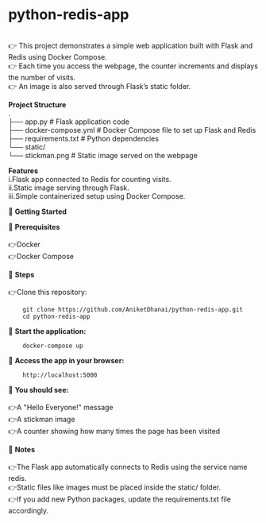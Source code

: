 # python-redis-app<br />
<br />
👉 This project demonstrates a simple web application built with Flask and Redis using Docker Compose.<br />
👉 Each time you access the webpage, the counter increments and displays the number of visits.<br />
👉 An image is also served through Flask’s static folder.<br />
    
**Project Structure**<br />
.<br />
├── app.py                # Flask application code<br />
├── docker-compose.yml    # Docker Compose file to set up Flask and Redis<br />
├── requirements.txt      # Python dependencies<br />
└── static/<br />
    └── stickman.png      # Static image served on the webpage<br />

**Features**<br />
    i.Flask app connected to Redis for counting visits.<br />
    ii.Static image serving through Flask.<br />
    iii.Simple containerized setup using Docker Compose.<br />

📢 **Getting Started**<br />

📌 **Prerequisites**<br />
<br />
    👉Docker<br />
    👉Docker Compose<br />

📌 **Steps**<br />
<br />
    👉Clone this repository:<br />
            
        git clone https://github.com/AniketDhanai/python-redis-app.git
        cd python-redis-app
  
📌 **Start the application:**<br />
        
        docker-compose up

📌 **Access the app in your browser:**<br />
            
        http://localhost:5000

📌 **You should see:**<br />
<br />
    👉A "Hello Everyone!" message<br />
    👉A stickman image<br />
    👉A counter showing how many times the page has been visited<br />
    
📌 **Notes**<br />
<br />
    👉The Flask app automatically connects to Redis using the service name redis.<br />
    👉Static files like images must be placed inside the static/ folder.<br />
    👉If you add new Python packages, update the requirements.txt file accordingly.<br />



